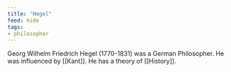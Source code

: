 ```yaml
---
title: "Hegel"
feed: hide
tags:
- philosopher
---
```


Georg Wilhelm Friedrich Hegel (1770-1831) was a German Philosopher. He was influenced by [[Kant]]. He has a theory of [[History]].
